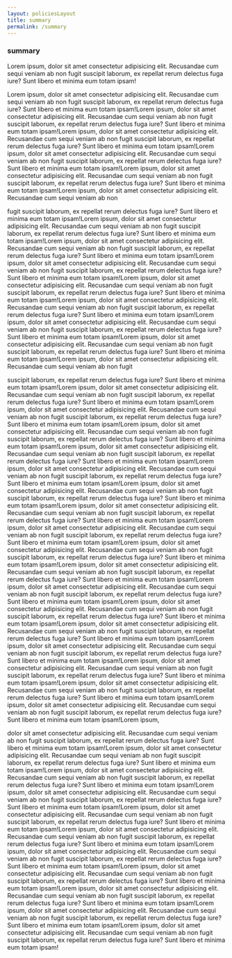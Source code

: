 ```yaml
---
layout: policiesLayout
title: summary
permalink: /summary
--- 
```


### summary

Lorem ipsum, dolor sit amet consectetur adipisicing elit. Recusandae cum sequi veniam ab non fugit suscipit laborum, ex repellat rerum delectus fuga iure? Sunt libero et minima eum totam ipsam!

Lorem ipsum, dolor sit amet consectetur adipisicing elit. Recusandae cum sequi veniam ab non fugit suscipit laborum, ex repellat rerum delectus fuga iure? Sunt libero et minima eum totam ipsam!Lorem ipsum, dolor sit amet consectetur adipisicing elit. Recusandae cum sequi veniam ab non fugit suscipit laborum, ex repellat rerum delectus fuga iure? Sunt libero et minima eum totam ipsam!Lorem ipsum, dolor sit amet consectetur adipisicing elit. Recusandae cum sequi veniam ab non fugit suscipit laborum, ex repellat rerum delectus fuga iure? Sunt libero et minima eum totam ipsam!Lorem ipsum, dolor sit amet consectetur adipisicing elit. Recusandae cum sequi veniam ab non fugit suscipit laborum, ex repellat rerum delectus fuga iure? Sunt libero et minima eum totam ipsam!Lorem ipsum, dolor sit amet consectetur adipisicing elit. Recusandae cum sequi veniam ab non fugit suscipit laborum, ex repellat rerum delectus fuga iure? Sunt libero et minima eum totam ipsam!Lorem ipsum, dolor sit amet consectetur adipisicing elit. Recusandae cum sequi veniam ab non

 fugit suscipit laborum, ex repellat rerum delectus fuga iure? Sunt libero et minima eum totam ipsam!Lorem ipsum, dolor sit amet consectetur adipisicing elit. Recusandae cum sequi veniam ab non fugit suscipit laborum, ex repellat rerum delectus fuga iure? Sunt libero et minima eum totam ipsam!Lorem ipsum, dolor sit amet consectetur adipisicing elit. Recusandae cum sequi veniam ab non fugit suscipit laborum, ex repellat rerum delectus fuga iure? Sunt libero et minima eum totam ipsam!Lorem ipsum, dolor sit amet consectetur adipisicing elit. Recusandae cum sequi veniam ab non fugit suscipit laborum, ex repellat rerum delectus fuga iure? Sunt libero et minima eum totam ipsam!Lorem ipsum, dolor sit amet consectetur adipisicing elit. Recusandae cum sequi veniam ab non fugit suscipit laborum, ex repellat rerum delectus fuga iure? Sunt libero et minima eum totam ipsam!Lorem ipsum, dolor sit amet consectetur adipisicing elit. Recusandae cum sequi veniam ab non fugit suscipit laborum, ex repellat rerum delectus fuga iure? Sunt libero et minima eum totam ipsam!Lorem ipsum, dolor sit amet consectetur adipisicing elit. Recusandae cum sequi veniam ab non fugit suscipit laborum, ex repellat rerum delectus fuga iure? Sunt libero et minima eum totam ipsam!Lorem ipsum, dolor sit amet consectetur adipisicing elit. Recusandae cum sequi veniam ab non fugit suscipit laborum, ex repellat rerum delectus fuga iure? Sunt libero et minima eum totam ipsam!Lorem ipsum, dolor sit amet consectetur adipisicing elit. Recusandae cum sequi veniam ab non fugit 
 
 suscipit laborum, ex repellat rerum delectus fuga iure? Sunt libero et minima eum totam ipsam!Lorem ipsum, dolor sit amet consectetur adipisicing elit. Recusandae cum sequi veniam ab non fugit suscipit laborum, ex repellat rerum delectus fuga iure? Sunt libero et minima eum totam ipsam!Lorem ipsum, dolor sit amet consectetur adipisicing elit. Recusandae cum sequi veniam ab non fugit suscipit laborum, ex repellat rerum delectus fuga iure? Sunt libero et minima eum totam ipsam!Lorem ipsum, dolor sit amet consectetur adipisicing elit. Recusandae cum sequi veniam ab non fugit suscipit laborum, ex repellat rerum delectus fuga iure? Sunt libero et minima eum totam ipsam!Lorem ipsum, dolor sit amet consectetur adipisicing elit. Recusandae cum sequi veniam ab non fugit suscipit laborum, ex repellat rerum delectus fuga iure? Sunt libero et minima eum totam ipsam!Lorem ipsum, dolor sit amet consectetur adipisicing elit. Recusandae cum sequi veniam ab non fugit suscipit laborum, ex repellat rerum delectus fuga iure? Sunt libero et minima eum totam ipsam!Lorem ipsum, dolor sit amet consectetur adipisicing elit. Recusandae cum sequi veniam ab non fugit suscipit laborum, ex repellat rerum delectus fuga iure? Sunt libero et minima eum totam ipsam!Lorem ipsum, dolor sit amet consectetur adipisicing elit. Recusandae cum sequi veniam ab non fugit suscipit laborum, ex repellat rerum delectus fuga iure? Sunt libero et minima eum totam ipsam!Lorem ipsum, dolor sit amet consectetur adipisicing elit. Recusandae cum sequi veniam ab non fugit suscipit laborum, ex repellat rerum delectus fuga iure? Sunt libero et minima eum totam ipsam!Lorem ipsum, dolor sit amet consectetur adipisicing elit. Recusandae cum sequi veniam ab non fugit suscipit laborum, ex repellat rerum delectus fuga iure? Sunt libero et minima eum totam ipsam!Lorem ipsum, dolor sit amet consectetur adipisicing elit. Recusandae cum sequi veniam ab non fugit suscipit laborum, ex repellat rerum delectus fuga iure? Sunt libero et minima eum totam ipsam!Lorem ipsum, dolor sit amet consectetur adipisicing elit. Recusandae cum sequi veniam ab non fugit suscipit laborum, ex repellat rerum delectus fuga iure? Sunt libero et minima eum totam ipsam!Lorem ipsum, dolor sit amet consectetur adipisicing elit. Recusandae cum sequi veniam ab non fugit suscipit laborum, ex repellat rerum delectus fuga iure? Sunt libero et minima eum totam ipsam!Lorem ipsum, dolor sit amet consectetur adipisicing elit. Recusandae cum sequi veniam ab non fugit suscipit laborum, ex repellat rerum delectus fuga iure? Sunt libero et minima eum totam ipsam!Lorem ipsum, dolor sit amet consectetur adipisicing elit. Recusandae cum sequi veniam ab non fugit suscipit laborum, ex repellat rerum delectus fuga iure? Sunt libero et minima eum totam ipsam!Lorem ipsum, dolor sit amet consectetur adipisicing elit. Recusandae cum sequi veniam ab non fugit suscipit laborum, ex repellat rerum delectus fuga iure? Sunt libero et minima eum totam ipsam!Lorem ipsum, dolor sit amet consectetur adipisicing elit. Recusandae cum sequi veniam ab non fugit suscipit laborum, ex repellat rerum delectus fuga iure? Sunt libero et minima eum totam ipsam!Lorem ipsum, dolor sit amet consectetur adipisicing elit. Recusandae cum sequi veniam ab non fugit suscipit laborum, ex repellat rerum delectus fuga iure? Sunt libero et minima eum totam ipsam!Lorem ipsum,
 
 
  dolor sit amet consectetur adipisicing elit. Recusandae cum sequi veniam ab non fugit suscipit laborum, ex repellat rerum delectus fuga iure? Sunt libero et minima eum totam ipsam!Lorem ipsum, dolor sit amet consectetur adipisicing elit. Recusandae cum sequi veniam ab non fugit suscipit laborum, ex repellat rerum delectus fuga iure? Sunt libero et minima eum totam ipsam!Lorem ipsum, dolor sit amet consectetur adipisicing elit. Recusandae cum sequi veniam ab non fugit suscipit laborum, ex repellat rerum delectus fuga iure? Sunt libero et minima eum totam ipsam!Lorem ipsum, dolor sit amet consectetur adipisicing elit. Recusandae cum sequi veniam ab non fugit suscipit laborum, ex repellat rerum delectus fuga iure? Sunt libero et minima eum totam ipsam!Lorem ipsum, dolor sit amet consectetur adipisicing elit. Recusandae cum sequi veniam ab non fugit suscipit laborum, ex repellat rerum delectus fuga iure? Sunt libero et minima eum totam ipsam!Lorem ipsum, dolor sit amet consectetur adipisicing elit. Recusandae cum sequi veniam ab non fugit suscipit laborum, ex repellat rerum delectus fuga iure? Sunt libero et minima eum totam ipsam!Lorem ipsum, dolor sit amet consectetur adipisicing elit. Recusandae cum sequi veniam ab non fugit suscipit laborum, ex repellat rerum delectus fuga iure? Sunt libero et minima eum totam ipsam!Lorem ipsum, dolor sit amet consectetur adipisicing elit. Recusandae cum sequi veniam ab non fugit suscipit laborum, ex repellat rerum delectus fuga iure? Sunt libero et minima eum totam ipsam!Lorem ipsum, dolor sit amet consectetur adipisicing elit. Recusandae cum sequi veniam ab non fugit suscipit laborum, ex repellat rerum delectus fuga iure? Sunt libero et minima eum totam ipsam!Lorem ipsum, dolor sit amet consectetur adipisicing elit. Recusandae cum sequi veniam ab non fugit suscipit laborum, ex repellat rerum delectus fuga iure? Sunt libero et minima eum totam ipsam!Lorem ipsum, dolor sit amet consectetur adipisicing elit. Recusandae cum sequi veniam ab non fugit suscipit laborum, ex repellat rerum delectus fuga iure? Sunt libero et minima eum totam ipsam!
